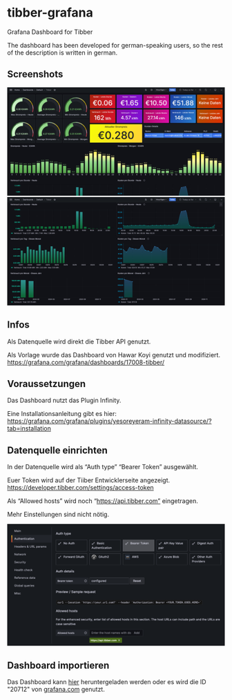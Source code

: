 # tibber-grafana
Grafana Dashboard for Tibber

The dashboard has been developed for german-speaking users, so the rest of the description is written in german.

## Screenshots

![Grafana dashboard](screenshots/screenshot-1.png)
![Grafana dashboard](screenshots/screenshot-2.png)


## Infos

Als Datenquelle wird direkt die Tibber API genutzt.

Als Vorlage wurde das Dashboard von Hawar Koyi genutzt und modifiziert. https://grafana.com/grafana/dashboards/17008-tibber/


## Voraussetzungen

Das Dashboard nutzt das Plugin Infinity.

Eine Installationsanleitung gibt es hier: https://grafana.com/grafana/plugins/yesoreyeram-infinity-datasource/?tab=installation


## Datenquelle einrichten

In der Datenquelle wird als “Auth type” “Bearer Token” ausgewählt. 

Euer Token wird auf der Tiiber Entwicklerseite angezeigt. https://developer.tibber.com/settings/access-token 

Als “Allowed hosts” wird noch “https://api.tibber.com” eingetragen.

Mehr Einstellungen sind nicht nötig.

![Datasource](screenshots/datasource.png)


## Dashboard importieren

Das Dashboard kann [hier](Tibber.json) heruntergeladen werden oder es wird die ID "20712" von [grafana.com](https://grafana.com/grafana/dashboards/20712-tibber/) genutzt.


